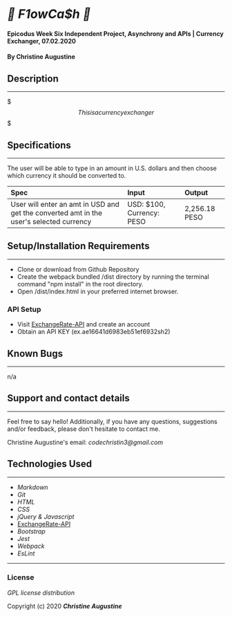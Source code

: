 # _💸 F1owCa$h 💸_

#### Epicodus Week Six Independent Project, Asynchrony and APIs | Currency Exchanger, 07.02.2020

#### By **Christine Augustine**

## Description
---

$$$ This is a currency exchanger $$$ 

## Specifications
---

The user will be able to type in an amount in U.S. dollars and then choose which currency it should be converted to. 

| Spec | Input | Output |
| :-------------     | :------------- | :------------- |
| User will enter an amt in USD and get the converted amt in the user's selected currency | USD: $100, Currency: PESO | 2,256.18 PESO


## Setup/Installation Requirements

---

* Clone or download from Github Repository 
* Create the webpack bundled /dist directory by running the terminal command "npm install" in the root directory.
* Open /dist/index.html in your preferred internet browser.

### API Setup

* Visit [ExchangeRate-API](https://www.exchangerate-api.com/) and create an account
* Obtain an API KEY (ex.ae16641d6983eb51ef6932sh2)

## Known Bugs

---

n/a



## Support and contact details

---

Feel free to say hello! Additionally, if you have any questions, suggestions and/or feedback, please don't hesitate to contact me.

Christine Augustine's email:
_codechristin3@gmail.com_


## Technologies Used
---

* _Markdown_
* _Git_
* _HTML_
* _CSS_
* _jQuery & Javascript_
* [ExchangeRate-API](https://www.exchangerate-api.com/)
* _Bootstrap_  
* _Jest_
* _Webpack_
* _EsLint_

---
### License

*GPL license distribution*

Copyright (c) 2020 **_Christine Augustine_**
